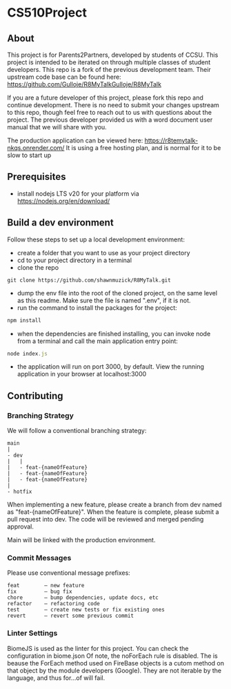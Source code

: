 # CS510Project

## About

This project is for Parents2Partners, developed by students of CCSU. This project is intended to be iterated on through multiple classes of student developers. This repo is a fork of the previous development team. Their upstream code base can be found here: https://github.com/Gulloje/R8MyTalkGulloje/R8MyTalk

If you are a future developer of this project, please fork this repo and continue development. There is no need to submit your changes upstream to this repo, though feel free to reach out to us with questions about the project. The previous developer provided us with a word document user manual that we will share with you.

The production application can be viewed here: https://r8temytalk-nkqs.onrender.com/
It is using a free hosting plan, and is normal for it to be slow to start up

## Prerequisites

- install nodejs LTS v20 for your platform via https://nodejs.org/en/download/

## Build a dev environment

Follow these steps to set up a local development environment:

- create a folder that you want to use as your project directory
- cd to your project directory in a terminal
- clone the repo

```
git clone https://github.com/shawnmuzick/R8MyTalk.git
```

- dump the env file into the root of the cloned project, on the same level as this readme. Make sure the file is named ".env", if it is not.
- run the command to install the packages for the project:

```javascript
npm install
```

- when the dependencies are finished installing, you can invoke node from a terminal and call the main application entry point:

```javascript
node index.js
```

- the application will run on port 3000, by default. View the running application in your browser at localhost:3000

## Contributing

### Branching Strategy

We will follow a conventional branching strategy:

```
main
|
- dev
|	|
|	- feat-{nameOfFeature}
|	- feat-{nameOfFeature}
|	- feat-{nameOfFeature}
|
- hotfix
```

When implementing a new feature, please create a branch from dev named as "feat-{nameOfFeature}". When the feature is complete, please submit a pull request into dev. The code will be reviewed and merged pending approval.

Main will be linked with the production environment.

### Commit Messages

Please use conventional message prefixes:

```
feat		– new feature
fix			– bug fix
chore		– bump dependencies, update docs, etc
refactor	– refactoring code
test 		– create new tests or fix existing ones
revert 		– revert some previous commit
```

### Linter Settings

BiomeJS is used as the linter for this project. You can check the configuration in biome.json
Of note, the noForEach rule is disabled. The is beause the ForEach method used on FireBase objects is a cutom method on that object by the module developers (Google). They are not iterable by the language, and thus for...of will fail.
